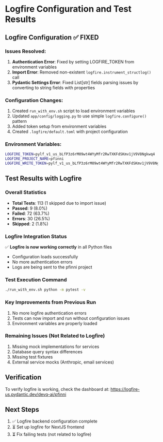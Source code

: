 # Logfire Configuration and Test Results

## Logfire Configuration ✅ FIXED

### Issues Resolved:
1. **Authentication Error**: Fixed by setting LOGFIRE_TOKEN from environment variables
2. **Import Error**: Removed non-existent `logfire.instrument_structlog()` call
3. **Pydantic Settings Error**: Fixed List[str] fields parsing issues by converting to string fields with properties

### Configuration Changes:
1. Created `run_with_env.sh` script to load environment variables
2. Updated `app/config/logging.py` to use simple `logfire.configure()` pattern
3. Added token setup from environment variables
4. Created `.logfire/default.toml` with project configuration

### Environment Variables:
```bash
LOGFIRE_TOKEN=pylf_v1_us_bLfP3z6rM09wt4WYyMfr2RwTXKFdSKmv1jV9V8Ngkwq4
LOGFIRE_PROJECT_NAME=pfinni
LOGFIRE_WRITE_TOKEN=pylf_v1_us_bLfP3z6rM09wt4WYyMfr2RwTXKFdSKmv1jV9V8Ngkwq4
```

## Test Results with Logfire

### Overall Statistics
- **Total Tests**: 113 (1 skipped due to import issue)
- **Passed**: 9 (8.0%)
- **Failed**: 72 (63.7%)
- **Errors**: 30 (26.5%)
- **Skipped**: 2 (1.8%)

### Logfire Integration Status
✅ **Logfire is now working correctly** in all Python files
- Configuration loads successfully
- No more authentication errors
- Logs are being sent to the pfinni project

### Test Execution Command
```bash
./run_with_env.sh python -m pytest -v
```

### Key Improvements from Previous Run
1. No more logfire authentication errors
2. Tests can now import and run without configuration issues
3. Environment variables are properly loaded

### Remaining Issues (Not Related to Logfire)
1. Missing mock implementations for services
2. Database query syntax differences
3. Missing test fixtures
4. External service mocks (Anthropic, email services)

## Verification
To verify logfire is working, check the dashboard at:
https://logfire-us.pydantic.dev/devq-ai/pfinni

## Next Steps
1. ✅ Logfire backend configuration complete
2. ⏳ Set up logfire for NextJS frontend
3. ⏳ Fix failing tests (not related to logfire)